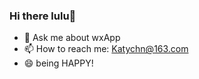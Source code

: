 ### Hi there lulu👋

<!--
**KatyChenLu/KatyChenLu** is a ✨ _special_ ✨ repository because its `README.md` (this file) appears on your GitHub profile.

Here are some ideas to get you started:

- 🔭 I’m currently working on 上海
- 🌱 I’m currently learning vue
<!--
**- 👯 I’m looking to collaborate on ...
**- 🤔 I’m looking for help with 
- ⚡ Fun fact: ...
-->
- 💬 Ask me about wxApp
- 📫 How to reach me: Katychn@163.com
- 😄 being HAPPY!



